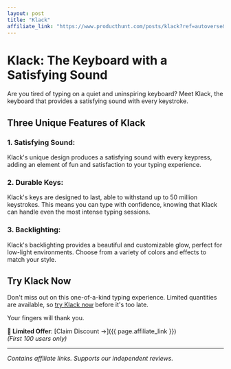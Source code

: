 ```yaml
---
layout: post
title: "Klack"
affiliate_link: "https://www.producthunt.com/posts/klack?ref=autoverse&utm_source=autoverse"
---
```


Klack: The Keyboard with a Satisfying Sound
=============================================

Are you tired of typing on a quiet and uninspiring keyboard? Meet Klack, the keyboard that provides a satisfying sound with every keystroke.

Three Unique Features of Klack
-------------------------------

### 1. **Satisfying Sound:**

Klack's unique design produces a satisfying sound with every keypress, adding an element of fun and satisfaction to your typing experience.

### 2. **Durable Keys:**

Klack's keys are designed to last, able to withstand up to 50 million keystrokes. This means you can type with confidence, knowing that Klack can handle even the most intense typing sessions.

### 3. **Backlighting:**

Klack's backlighting provides a beautiful and customizable glow, perfect for low-light environments. Choose from a variety of colors and effects to match your style.

Try Klack Now
--------------

Don't miss out on this one-of-a-kind typing experience. Limited quantities are available, so [try Klack now](https://www.producthunt.com/r/p/388758?app_id=339) before it's too late.

Your fingers will thank you.

**🚨 Limited Offer**: [Claim Discount →]({{ page.affiliate_link }})  
*(First 100 users only)*  

---

*Contains affiliate links. Supports our independent reviews.*

